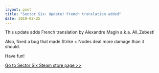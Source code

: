 ```yaml
---
layout: post
title: "Sector Six: Update! French translation added"
date: 2019-08-25
---
```


This update adds French translation by Alexandre Magin a.k.a. All_Zebest!

Also, fixed a bug that made Strike + Nodes deal more damage than it should.

Have fun!

[Go to Sector Six Steam store page >>](https://store.steampowered.com/app/465020/Sector_Six/)
